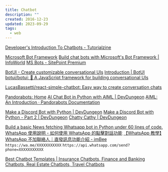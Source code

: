 ```yaml
---
title: Chatbot
description: ""
created: 2016-12-23
updated: 2023-09-29
tags:
  - web
---
```


[Developer's Introduction To Chatbots - Tutorialzine](https://tutorialzine.com/2016/11/introduction-to-chatbots)

[Microsoft Bot Framework](https://dev.botframework.com/)
[Build chat bots with Microsoft's Bot Framework | InfoWorld](http://www.infoworld.com/article/3152158/application-development/build-chat-bots-with-microsofts-bot-framework.html)
[MS Bots - SitePoint Premium](https://www.sitepoint.com/premium/courses/ms-bots-2939)

[BotUI - Create customizable conversational UIs](https://botui.org/)
[Introduction | BotUI](https://docs.botui.org/)
[botui/botui: 🤖 A JavaScript framework for building conversational UIs](https://github.com/botui/botui)

[LucasBassetti/react-simple-chatbot: Easy way to create conversation chats](https://github.com/LucasBassetti/react-simple-chatbot)

[Pandorabots: Home](https://home.pandorabots.com/en/#features)
[AI Chat Bot in Python with AIML | DevDungeon](https://www.devdungeon.com/content/ai-chat-bot-python-aiml)
[AIML: An Introduction · Pandorabots Documentation](https://pandorabots.com/docs/aiml/aiml-basics.html)

[Make a Discord Bot with Python | DevDungeon](https://www.devdungeon.com/content/make-discord-bot-python)
[Make a Discord Bot with Python - Part 2 | DevDungeon](https://www.devdungeon.com/content/make-discord-bot-python-part-2)
[Chatty Cathy | DevDungeon](https://www.devdungeon.com/content/chatty-cathy)

[Build a basic News fetching Whatsapp bot in Python under 60 lines of code.](https://blog.usejournal.com/build-a-basic-news-fetching-whatsapp-bot-in-python-under-60-lines-of-code-2d992faf7f79)
[WhatsApp 使用說明 - 如何使用 WhatsApp 的點擊對話功能](https://faq.whatsapp.com/general/chats/how-to-use-click-to-chat/?lang=zh_tw)
[【WhatsApp 教學】WhatsApp 不加聯絡人｜直發訊息功能介紹 - imBee](https://www.imbee.io/whatsapp-%E4%B8%8D%E5%8A%A0%E8%81%AF%E7%B5%A1%E4%BA%BA/)
`https://wa.me/XXXXXXXXXXX`
`https://api.whatsapp.com/send?phone=XXXXXXXXXXX`

[Best Chatbot Templates | Insurance Chatbots, Finance and Banking Chatbots, Real Estate Chatbots, Travel Chatbots](https://hellotars.com/bot-examples/)
